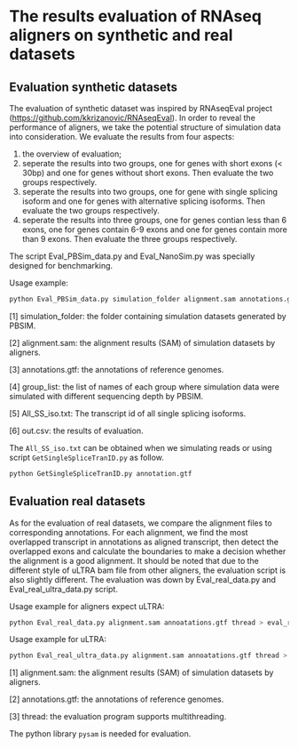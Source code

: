 # The results evaluation of RNAseq aligners on synthetic and real datasets

## Evaluation synthetic datasets
The evaluation of synthetic dataset was inspired by RNAseqEval project (https://github.com/kkrizanovic/RNAseqEval). In order to reveal the performance of aligners, we take the potential structure of simulation data into consideration. We evaluate the results from four aspects:
1. the overview of evaluation;
2. seperate the results into two groups, one for genes with short exons (< 30bp) and one for genes without short exons. Then evaluate the two groups respectively.
3. seperate the results into two groups, one for gene with single splicing isoform and one for genes with alternative splicing isoforms. Then evaluate the two groups respectively.
4. seperate the results into three groups, one for genes contian less than 6 exons, one for genes contain 6-9 exons and one for genes contain more than 9 exons. Then evaluate the three groups respectively.

The script Eval_PBSim_data.py and Eval_NanoSim.py was specially designed for benchmarking.

Usage example:
```python
python Eval_PBSim_data.py simulation_folder alignment.sam annotations.gtf group_list All_SS_iso.txt out.csv
```
 [1] simulation_folder: the folder containing simulation datasets generated by PBSIM.
 
 [2] alignment.sam: the alignment results (SAM) of simulation datasets by aligners.
 
 [3] annotations.gtf: the annotations of reference genomes.
 
 [4] group_list: the list of names of each group where simulation data were simulated with different sequencing depth by PBSIM.
 
 [5] All_SS_iso.txt: The transcript id of all single splicing isoforms.
 
 [6] out.csv: the results of evaluation.
 
 The `All_SS_iso.txt` can be obtained when we simulating reads or using script `GetSingleSpliceTranID.py` as follow.
 ```python
 python GetSingleSpliceTranID.py annotation.gtf
 ```

## Evaluation real datasets
As for the evaluation of real datasets, we compare the alignment files to corresponding annotations. For each alignment, we find the most overlapped transcript in annotations as aligned transcript, then detect the overlapped exons and calculate the boundaries to make a decision whether the alignment is a good alignment. It should be noted that due to the different style of uLTRA bam file from other aligners, the evaluation script is also slightly different. The evaluation was down by Eval_real_data.py and Eval_real_ultra_data.py script.
 
Usage example for aligners expect uLTRA: 
```python
python Eval_real_data.py alignment.sam annoatations.gtf thread > eval_result.txt
```

Usage example for uLTRA: 
```python
python Eval_real_ultra_data.py alignment.sam annoatations.gtf thread > eval_result.txt
```

[1] alignment.sam: the alignment results (SAM) of simulation datasets by aligners.
 
[2] annotations.gtf: the annotations of reference genomes.
 
[3] thread: the evaluation program supports multithreading.
 
The python library `pysam` is needed for evaluation.
